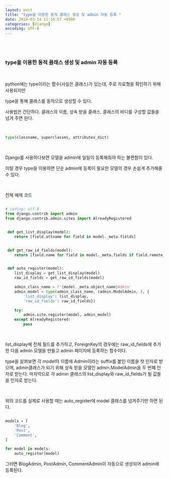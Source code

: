 ```yaml
---
layout: post
title: "type을 이용한 동적 클래스 생성 및 admin 자동 등록 "
date: 2019-03-14 11:34:57 +0900
categories: [django]
encoding: UTF-8
---
```


<br>
<br>

### type을 이용한 동적 클래스 생성 및 admin 자동 등록 

<br>

python에는 type이라는 함수(사실은 클래스)가 있는데, 주로 자료형을 확인하기 위해 사용되지만 

type을 통해 클래스를 동적으로 생성할 수 있다. 

사용법은 간단하다. 클래스의 이름, 상속 받을 클래스, 클래스의 바디를 구성할 값들을 넘겨 주면 된다.

<br>

```python
type(classname, superclasses, attributes_dict)
```

<br>

Django를 사용하다보면 모델을 admin에 일일이 등록해줘야 하는 불편함이 있다. 

이럴 경우 type을 이용하면 단순 admin에 등록이 필요한 모델의 경우 손쉽게 추가해줄 수 있다.

<br>

전체 예제 코드

```python

# coding: utf-8
from django.contrib import admin
from django.contrib.admin.sites import AlreadyRegistered


 def get_list_display(model):
    return [field.attname for field in model._meta.fields]


 def get_raw_id_fields(model):
    return [field.name for field in model._meta.fields if field.remote_field]


 def auto_register(model):
    list_display = get_list_display(model)
    raw_id_fields = get_raw_id_fields(model)

    admin_class_name = f'{model._meta.object_name}Admin' 
    admin_model = type(admin_class_name, (admin.ModelAdmin, ), {
        'list_display': list_display, 
        'raw_id_fields': raw_id_fields})

    try:
        admin.site.register(model, admin_model)
    except AlreadyRegistered:
        pass 
```

<br>

list_display에 전체 필드를 추가하고, ForeignKey의 경우에는 raw_id_fields에 추가한 다음 admin 모델을 만들고 admin 페이지에 등록하는 함수이다.   

type을 살펴보면 각 model의 이름에 Admin이라는 suffix를 붙인 이름을 첫 인자로 받으며,
admin클래스가 되기 위해 상속 받을 모델인 admin.ModelAdmin을 두 번째 인자로 받는다. 
마지막으로 각 admin 클래스의 list_display와 raw_id_fields가 될 값들을 인자로 받는다. 


<br>

위의 코드를 실제로 사용할 때는 auto_register에 model 클래스를 넘겨주기만 하면 된다.

```python

models = [
    'Blog',
    'Post',
    'Comment',
]

for model in models:
    auto_register(model)

```

그러면 BlogAdmin, PostAdmin, CommentAdmin이 자동으로 생성되어 admin에 등록된다.




<br>
<br>


